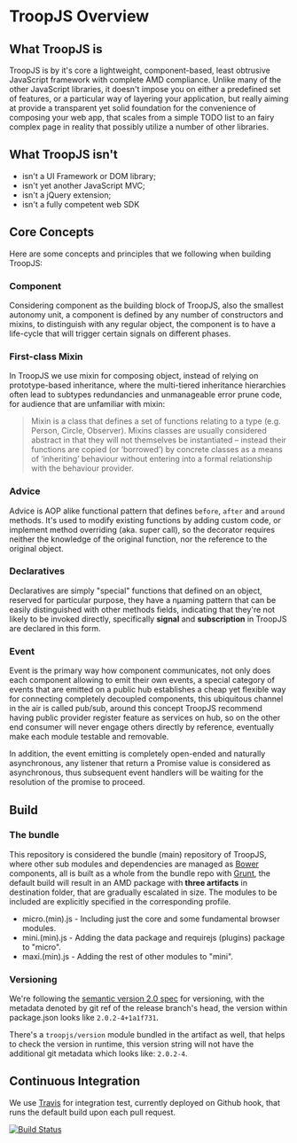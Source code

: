 # TroopJS Overview

## What TroopJS is

TroopJS is by it's core a lightweight, component-based, least obtrusive JavaScript framework with complete AMD compliance.
Unlike many of the other JavaScript libraries, it doesn't impose you on either a predefined set of features, or
a particular way of layering your application, but really aiming at provide a transparent yet solid foundation for the
convenience of composing your web app, that scales from a simple TODO list to an fairy complex page in reality that
possibly utilize a number of other libraries.

## What TroopJS isn't
- isn't a UI Framework or DOM library;
- isn't yet another JavaScript MVC;
- isn't a jQuery extension;
- isn't a fully competent web SDK


## Core Concepts
Here are some concepts and principles that we following when building TroopJS:

### Component
Considering component as the building block of TroopJS, also the smallest autonomy unit, a component is defined by any
number of constructors and mixins, to distinguish with any regular object, the component is to have a life-cycle
that will trigger certain signals on different phases.

### First-class Mixin
In TroopJS we use mixin for composing object, instead of relying on prototype-based inheritance, where the
multi-tiered inheritance hierarchies often lead to subtypes redundancies and unmanageable error prune code,
for audience that are unfamiliar with mixin:

> Mixin is a class that defines a set of functions relating to a type (e.g. Person, Circle, Observer).
> Mixins classes are usually considered abstract in that they will not themselves be instantiated – instead their
> functions are copied (or ‘borrowed’) by concrete classes as a means of ‘inheriting’ behaviour without entering
> into a formal relationship with the behaviour provider.

### Advice
Advice is AOP alike functional pattern that defines `before`, `after` and `around` methods.
It's used to modify existing functions by adding custom code, or implement method overriding (aka. super call), so
the decorator requires neither the knowledge of the original function, nor the reference to the original object.

### Declaratives
Declaratives are simply "special" functions that defined on an object, reserved for particular purpose, they have a
nµaming pattern that can be easily distinguished with other methods fields, indicating that they're not likely to be
invoked directly, specifically **signal** and **subscription** in TroopJS are declared in this form.

### Event
Event is the primary way how component communicates, not only does each component allowing to emit
their own events, a special category of events that are emitted on a public hub establishes a cheap yet flexible way
for connecting completely decoupled components, this ubiquitous channel in the air is called pub/sub, around
this concept TroopJS recommend having public provider register feature as services on hub, so on the other end consumer
will never engage others directly by reference, eventually make each module testable and removable.

In addition, the event emitting is completely open-ended and naturally asynchronous, any listener that return a Promise value is
considered as asynchronous, thus subsequent event handlers will be waiting for the resolution of the promise to proceed.

## Build

### The bundle

This repository is considered the bundle (main) repository of TroopJS, where other sub modules and dependencies are
managed as [Bower][bower] components, all is built as a whole from the bundle repo with [Grunt][grunt], the default
build will result in an AMD package with **three artifacts** in destination folder, that are gradually escalated in size.
The modules to be included are explicitly specified in the corresponding profile.

  * micro.(min).js - Including just the core and some fundamental browser modules.
  * mini.(min).js - Adding the data package and requirejs (plugins) package to "micro".
  * maxi.(min).js - Adding the rest of other modules to "mini".

### Versioning

We're following the [semantic version 2.0 spec][semver] for versioning, with the metadata denoted by git ref of
the release branch's head, the version within package.json looks like `2.0.2-4+1a1f731`.

There's a `troopjs/version` module bundled in the artifact as well, that helps to check the version in runtime,
this version string will not have the additional git metadata which looks like: `2.0.2-4`.

## Continuous Integration

We use [Travis][travis] for integration test, currently deployed on Github hook, that runs the default build upon each pull request.

[![Build Status](https://travis-ci.org/troopjs/troopjs-bundle.png)](https://travis-ci.org/troopjs/troopjs-bundle)


[bower]: http://bower.io
[grunt]: http://gruntjs.com
[travis]: https://travis-ci.org
[semver]: http://semver.org/